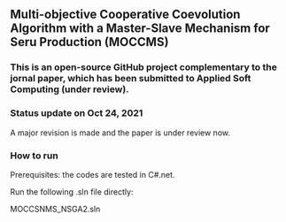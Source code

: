 ## Multi-objective Cooperative Coevolution Algorithm with a Master-Slave Mechanism for Seru Production (MOCCMS)
### This is an open-source GitHub project complementary to the jornal paper, which has been submitted to Applied Soft Computing (under review).

### Status update on Oct 24, 2021
A major revision is made and the paper is under review now.

### How to run
Prerequisites: the codes are tested in C#.net.

Run the following .sln file directly:

MOCCSNMS_NSGA2.sln
